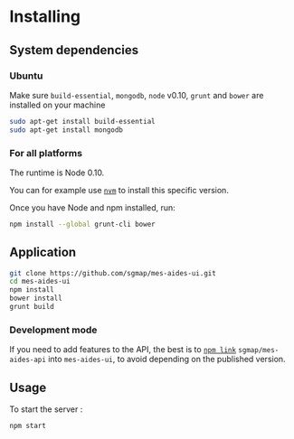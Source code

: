 Installing
==========

System dependencies
-------------------

### Ubuntu

Make sure `build-essential`, `mongodb`, `node` v0.10, `grunt` and `bower` are installed on your machine

```sh
sudo apt-get install build-essential
sudo apt-get install mongodb
```

### For all platforms

The runtime is Node 0.10.

You can for example use [`nvm`](https://github.com/creationix/nvm) to install this specific version.

Once you have Node and npm installed, run:

```sh
npm install --global grunt-cli bower
```


Application
-----------

```sh
git clone https://github.com/sgmap/mes-aides-ui.git
cd mes-aides-ui
npm install
bower install
grunt build
```

### Development mode

If you need to add features to the API, the best is to [`npm link`](https://docs.npmjs.com/cli/link) `sgmap/mes-aides-api` into `mes-aides-ui`, to avoid depending on the published version.


Usage
-----

To start the server :

```sh
npm start
```
